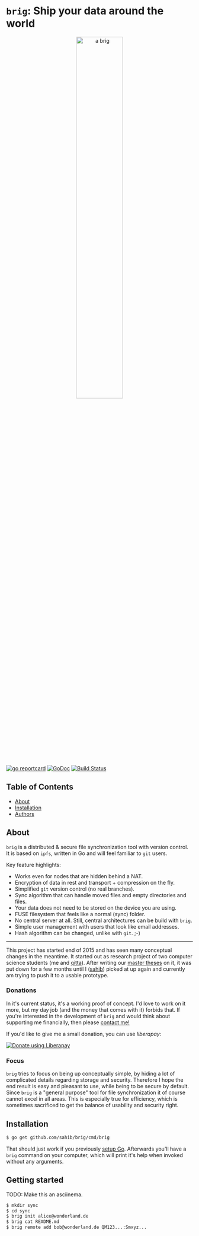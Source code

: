# ``brig``: Ship your data around the world

<center>  <!-- I know, that's not how you usually do it :) -->
<img src="https://raw.githubusercontent.com/sahib/brig/master/doc/logo.png" alt="a brig" width="50%">
</center>

[![go reportcard](https://goreportcard.com/badge/github.com/sahib/brig)](https://goreportcard.com/report/github.com/sahib/brig)
[![GoDoc](https://godoc.org/github.com/sahib/brig?status.svg)](https://godoc.org/github.com/sahib/brig)
[![Build Status](https://travis-ci.org/sahib/brig.svg?branch=master)](https://travis-ci.org/sahib/brig)

## Table of Contents

- [About](#about)
- [Installation](#installation)
- [Authors](#authors)

## About

``brig`` is a distributed & secure file synchronization tool with version control.
It is based on ``ipfs``, written in Go and will feel familiar to ``git`` users.

Key feature highlights:
* Works even for nodes that are hidden behind a NAT.
* Encryption of data in rest and transport + compression on the fly.
* Simplified ``git`` version control (no real branches).
* Sync algorithm that can handle moved files and empty directories and files.
* Your data does not need to be stored on the device you are using.
* FUSE filesystem that feels like a normal (sync) folder.
* No central server at all. Still, central architectures can be build with ``brig``.
* Simple user management with users that look like email addresses.
* Hash algorithm can be changed, unlike with ``git``. ;-)

----

This project has started end of 2015 and has seen many conceptual changes in
the meantime. It started out as research project of two computer science
students (me and [qitta](https://github.com/qitta)). After writing our [master
theses](https://github.com/sahib/brig-thesis) on it, it was put down for
a few months until I ([sahib](https://github.com/sahib)) picked at up again and
currently am trying to push it to a usable prototype.

### Donations

In it's current status, it's a working proof of concept. I'd love to work on it
more, but my day job (and the money that comes with it) forbids that.
If you're interested in the development of ``brig`` and would think about
supporting me financially, then please [contact me!](mailto:sahib@online.de)

If you'd like to give me a small donation, you can use *liberapay*:

<noscript><a href="https://liberapay.com/sahib/donate"><img alt="Donate using Liberapay" src="https://liberapay.com/assets/widgets/donate.svg"></a></noscript>

### Focus

``brig`` tries to focus on being up conceptually simple, by hiding a lot of
complicated details regarding storage and security. Therefore I hope the end
result is easy and pleasant to use, while being to be secure by default.
Since ``brig`` is a "general purpose" tool for file synchronization it of course
cannot excel in all areas. This is especially true for efficiency, which is
sometimes sacrificed to get the balance of usability and security right.

## Installation

```bash
$ go get github.com/sahib/brig/cmd/brig
```

That should just work if you previously [setup Go](https://golang.org/doc/install).
Afterwards you'll have a ``brig`` command on your computer, which will print it's help when invoked without any
arguments.

## Getting started

TODO: Make this an asciinema.

```bash
$ mkdir sync
$ cd sync
$ brig init alice@wonderland.de
$ brig cat README.md
$ brig remote add bob@wonderland.de QM123...:Smxyz...
```
